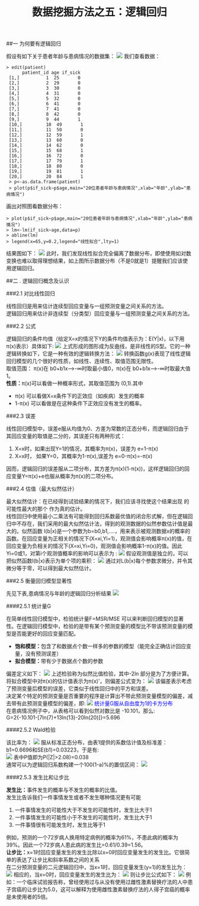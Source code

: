 ﻿---
layout:     post
title:      数据挖掘方法之五：逻辑回归
category: blog
description: 数据挖掘专栏
--- 

##一 为何要有逻辑回归

假设有如下关于患者年龄与患病情况的数据集：
<img src="/images/blog/loginregression1.png">
我们查看数据：

    > edit(patient)  
          patient_id age if_sick  
     [1,]          1  25       0  
     [2,]          2  29       0  
     [3,]          3  30       0  
     [4,]          4  31       0  
     [5,]          5  32       0  
     [6,]          6  41       0  
     [7,]          7  41       0  
     [8,]          8  42       0  
     [9,]          9  44       1  
     [10,]         10  49       1  
     [11,]         11  50       0  
     [12,]         12  59       1  
     [13,]         13  60       0  
     [14,]         14  62       0  
     [15,]         15  68       1  
     [16,]         16  72       0  
     [17,]         17  79       1  
     [18,]         18  80       0  
     [19,]         19  81       1  
     [20,]         20  84       1  
     > p<-as.data.frame(patient)  
     > plot(p$if_sick~p$age,main="20位患者年龄与患病情况",xlab="年龄",ylab="患病情况") 
 
画出对照图看数据分布：

    > plot(p$if_sick~p$age,main="20位患者年龄与患病情况",xlab="年龄",ylab="患病情况")  
    > lm<-lm(if_sick~age,data=p)  
    > abline(lm)  
    > legend(x=65,y=0.2,legend="线性拟合",lty=1)  

结果图如下：
<img src="/images/blog/loginregression2.png">
此时，我们发现线性拟合完全偏离了数据分布，即使使用如对数变换也难以取得理想结果，如上图所示数据分布（不是0就是1）提醒我们应该使用逻辑回归。

##二 .  逻辑回归概念及认识

###2.1  对比线性回归

线性回归是用来估计连续型回应变量与一组预测变量之间关系的方法。<br>
逻辑回归用来估计非连续型（分类型）回应变量与一组预测变量之间关系的方法。

###2.2 公式

逻辑回归的条件均值（给定X=x的情况下Y的条件均值表示为：E(Y|x)，以下用π(x)表示）具体如下:
<img src="/images/blog/loginregression3.png">
上式形成的图形成为反曲线，是非线性的S型。它的一种逻辑转换如下，它是一种有效的逻辑转换方法：
<img src="/images/blog/loginregression4.png">
转换函数g(x)表现了线性逻辑回归模型的几个很好的性质，如线性、连续性、取值范围无限性。<br>
取值范围： π(x)在 b0+b1x-->-∞时取最小值0，π(x)在 b0+b1x-->-∞时取最大值1。<br>
<B>性质：</B>π(x)可以看做一种概率形式，其取值范围为 (0,1).其中
<ul>
<li>π(x) 可以看做X=x条件下的正效应（如疾病）发生的概率</li>
<li>1-π(x) 可以看做是在这种条件下正效应没有发生的概率。</li>
</ul>

###2.3 误差

线性回归模型中，误差e服从均值为0、方差为常数的正态分布，而逻辑回归由于其回应变量的取值是二分的，其误差只有两种形式：
<ol>
<li>X=x时，如果出现Y=1的情况，其概率为π(x)，误差为 e=1-π(x)</li>
<li>X=x时， 如果Y=0，其概率为1-π(x),误差为 e=0-π(x)=-π(x)</li>
</ol>
因而，逻辑回归的误差服从二项分布，其方差为π(x)(1-π(x))，这样逻辑回归的回应变量Y=π(x)+e也服从概率为π(x)的二项分布。

###2.4 估值（最大似然估计）

最大似然估计：在已经得到试验结果的情况下，我们应该寻找使这个结果出现 的可能性最大的那个  作为真的估计。<br>
线性回归中使用最小二乘法有可能得到回归系数最优值的闭合形式解，但在逻辑回归中不存在，我们采用的最大似然估计法，得到的观测数据的似然参数估计值是最大的。似然函数 l(b|x)是一个参数为b=b0,b1,....，用来表示被观测数据x的概率的函数。在回应变量为正相关的情况下(X=xi,Yi=1)，观测值会影响概率π(x)的值，在回应变量为负相关的情况下(X=xi,Yi=0)，观测值会影响概率1-π(x)的值。因此Yi=0或1，对第i个观测值概率的影响可以表示为 :
<img src="/images/blog/loginregression5.png">
假设观测值是独立的，可以把似然函数l(b|x)表示为单个项的乘积：
<img src="/images/blog/loginregression6.png">
通过对L(b|x)每个参数求微分，并令其微分等于零，可以得到最大似然估计。

###2.5 衡量回归模型显著性

先见下表,患病情况与年龄的逻辑回归分析结果
<img src="/images/blog/loginregression7.png">

####2.5.1 统计量G

在简单线性回归模型中，检验统计量F=MSR/MSE 可以来判断回归模型的显著性。在逻辑回归模型中，检验的是带有某个预测变量的模型比不带该预测变量的模型是否能更好的回应变量匹配。
<ul>
<li><B>饱和模型：</B>包含了和数据点个数一样多的参数的模型（能完全正确估计回应变量，没有预测误差）</li>
<li><B>拟合模型：</B>带有少于数据点个数的参数</li>
</ul>
偏差定义如下：
<img src="/images/blog/loginregression8.png">
上述检验称为似然比值检验，其中-2ln 部分是为了方便计算。将拟合模型中对π(x)的估计值表示为π(x)'，则偏差公式变为：
<img src="/images/blog/loginregression9.png">
该偏差表示考虑了预测变量后模型的误差，它类似于线性回归中的平方和误差。<br>
决定某个特定的预测变量是否重要的程序是计算出不带此预测变量模型的偏差，减去带有此预测变量模型的偏差，即:
<img src="/images/blog/loginregression10.png">
<font color="blue">统计量G服从自由度为1的卡方分布</font><br>
在患病情况例子中，从表格可以看到似然对数比是 -10.101，那么:<br>
G=2{-10.101-[7ln(7)+13ln(13)-20ln(20)]}=5.696

####2.5.2 Wald检验

该比率为：
<img src="/images/blog/loginregression11.png">
服从标准正态分布，由表1提供的系数估计值及标准差：b1=0.6696和SE(b1)=0.03223，于是有:<br>
<img src="/images/blog/loginregression12.png">
表中P值即为P(|Z|>2.08)=0.038<br>
通常可以为逻辑回归系数构建一个100(1-a)%的置信区间：
<img src="/images/blog/loginregression13.png">

####2.5.3 发生比和让步比

<B>发生比：</B>事件发生的概率与不发生的概率的比值。<br>
发生比告诉我们一件事情发生或者不发生哪种情况更有可能
<ol>
<li>一件事情发生的可能性大于不发生的可能性时，发生比大于1</li>
<li>一件事情发生的可能性小于不发生的可能性时，发生比大于1</li>
<li>一件事情很有可能发生时，发生比等于1</li>
</ol>
例如，预测的一个72岁病人换用特定病例的概率为61%，不患此病的概率为39%。因此一个72岁病人患此病的发生比=0.61/0.39=1.56。<br>
<B>让步比：</B>x=1时回应变量发生的发生比除以x=0时回应变量发生的发生比。它很简单的表达了让步比和斜率系数之间的关系<br>
在二分预测变量的二元逻辑回归中，当x=1时，回应变量发生(y=1)的发生比为：
<img src="/images/blog/loginregression14.png">
相应的，当x=0时，回应变量发生的发生比为：
<img src="/images/blog/loginregression15.png">
则让步比公式如下：
<img src="/images/blog/loginregression16.png">
例如：一个临床试验报告称，曾经使用过与从没有使用过雌性激素替换疗法的人中患子宫癌的让步比为5.0，这可以解释为使用雌性激素替换疗法的人得子宫癌的概率是未使用者的5倍。
